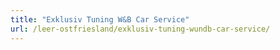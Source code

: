 ```yaml
---
title: "Exklusiv Tuning W&B Car Service"
url: /leer-ostfriesland/exklusiv-tuning-wundb-car-service/
---
```

